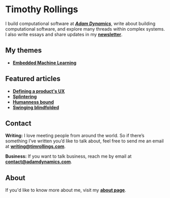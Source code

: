 # Timothy Rollings
I build computational software at _**[Adam Dynamics](https://adamdynamics.com)**_, write about building computational software, and explore many threads within complex systems. I also write essays and share updates in my **[newsletter](https://timrollings.com/newsletter/)**.

## My themes
- **[Embedded Machine Learning]([https://timrollings.com/themes/promises/](https://timrollings.com/themes/embedded-machine-learning/))**

## Featured articles
- **[Defining a product's UX](https://timrollings.com/articles/defining-a-products-ux/)**
- **[Splintering](https://timrollings.com/articles/splintering/)**
- **[Humanness bound](https://timrollings.com/articles/humanness-bound/)**
- **[Swinging blindfolded](https://timrollings.com/articles/swinging-blindfolded/)**

## Contact
**Writing:** I love meeting people from around the world. So if there’s something I’ve written you’d like to talk about, feel free to send me an email at **[writing@timrollings.com](mailto:writing@timrollings.com)**.

**Business:** If you want to talk business, reach me by email at **[contact@adamdynamics.com](mailto:info@adamdynamics.com)**.

## About
If you'd like to know more about me, visit my **[about page](https://timrollings.com/about/)**.
